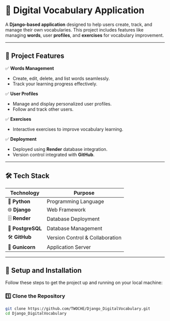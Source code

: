 # 🚀 **Digital Vocabulary Application**  
A **Django-based application** designed to help users create, track, and manage their own vocabularies. This project includes features like managing **words**, user **profiles**, and **exercises** for vocabulary improvement.  

---

## 🌟 **Project Features**  

✅ **Words Management**  
- Create, edit, delete, and list words seamlessly.  
- Track your learning progress effectively.

✅ **User Profiles**  
- Manage and display personalized user profiles.  
- Follow and track other users.

✅ **Exercises**  
- Interactive exercises to improve vocabulary learning.

✅ **Deployment**  
- Deployed using **Render** database integration.  
- Version control integrated with **GitHub**.  

---

## 🛠️ **Tech Stack**  

| **Technology**   | **Purpose**                    |
|------------------|--------------------------------|
| 🐍 **Python**     | Programming Language          |
| 🌐 **Django**     | Web Framework                 |
| 🗄️ **Render**     | Database Deployment           |
| 💾 **PostgreSQL** | Database Management           |
| 🛠️ **GitHub**     | Version Control & Collaboration|
| 🐳 **Gunicorn**   | Application Server            |

---

## 🚀 **Setup and Installation**  

Follow these steps to get the project up and running on your local machine:  

### 1️⃣ **Clone the Repository**  
```bash
git clone https://github.com/TWOCHE/Django_DigitalVocabulary.git
cd Django_DigitalVocabulary


